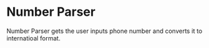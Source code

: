 # Number Parser

Number Parser gets the user inputs phone number and converts it to internatioal format.
